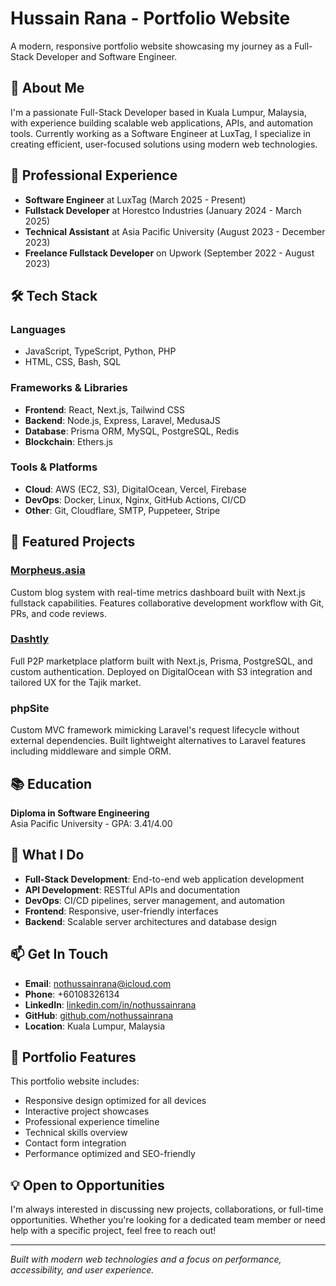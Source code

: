 # Hussain Rana - Portfolio Website

A modern, responsive portfolio website showcasing my journey as a Full-Stack Developer and Software Engineer.

## 🚀 About Me

I'm a passionate Full-Stack Developer based in Kuala Lumpur, Malaysia, with experience building scalable web applications, APIs, and automation tools. Currently working as a Software Engineer at LuxTag, I specialize in creating efficient, user-focused solutions using modern web technologies.

## 💼 Professional Experience

- **Software Engineer** at LuxTag (March 2025 - Present)
- **Fullstack Developer** at Horestco Industries (January 2024 - March 2025)
- **Technical Assistant** at Asia Pacific University (August 2023 - December 2023)
- **Freelance Fullstack Developer** on Upwork (September 2022 - August 2023)

## 🛠️ Tech Stack

### Languages
- JavaScript, TypeScript, Python, PHP
- HTML, CSS, Bash, SQL

### Frameworks & Libraries
- **Frontend**: React, Next.js, Tailwind CSS
- **Backend**: Node.js, Express, Laravel, MedusaJS
- **Database**: Prisma ORM, MySQL, PostgreSQL, Redis
- **Blockchain**: Ethers.js

### Tools & Platforms
- **Cloud**: AWS (EC2, S3), DigitalOcean, Vercel, Firebase
- **DevOps**: Docker, Linux, Nginx, GitHub Actions, CI/CD
- **Other**: Git, Cloudflare, SMTP, Puppeteer, Stripe

## 🎯 Featured Projects

### [Morpheus.asia](https://morpheus.asia)
Custom blog system with real-time metrics dashboard built with Next.js fullstack capabilities. Features collaborative development workflow with Git, PRs, and code reviews.

### [Dashtly](https://dashtly.com)
Full P2P marketplace platform built with Next.js, Prisma, PostgreSQL, and custom authentication. Deployed on DigitalOcean with S3 integration and tailored UX for the Tajik market.

### phpSite
Custom MVC framework mimicking Laravel's request lifecycle without external dependencies. Built lightweight alternatives to Laravel features including middleware and simple ORM.

## 📚 Education

**Diploma in Software Engineering**  
Asia Pacific University - GPA: 3.41/4.00

## 🌟 What I Do

- **Full-Stack Development**: End-to-end web application development
- **API Development**: RESTful APIs and documentation
- **DevOps**: CI/CD pipelines, server management, and automation
- **Frontend**: Responsive, user-friendly interfaces
- **Backend**: Scalable server architectures and database design

## 📫 Get In Touch

- **Email**: nothussainrana@icloud.com
- **Phone**: +60108326134
- **LinkedIn**: [linkedin.com/in/nothussainrana](https://linkedin.com/in/nothussainrana)
- **GitHub**: [github.com/nothussainrana](https://github.com/nothussainrana)
- **Location**: Kuala Lumpur, Malaysia

## 🚀 Portfolio Features

This portfolio website includes:
- Responsive design optimized for all devices
- Interactive project showcases
- Professional experience timeline
- Technical skills overview
- Contact form integration
- Performance optimized and SEO-friendly

## 💡 Open to Opportunities

I'm always interested in discussing new projects, collaborations, or full-time opportunities. Whether you're looking for a dedicated team member or need help with a specific project, feel free to reach out!

---

*Built with modern web technologies and a focus on performance, accessibility, and user experience.*
